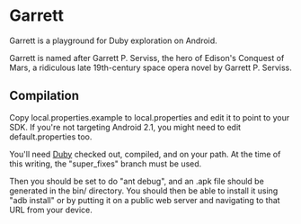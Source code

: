 # Garrett

Garrett is a playground for Duby exploration on Android.

Garrett is named after Garrett P. Serviss, the hero of Edison's
Conquest of Mars, a ridiculous late 19th-century space opera novel by
Garrett P. Serviss.

## Compilation

Copy local.properties.example to local.properties and edit it to point
to your SDK. If you're not targeting Android 2.1, you might need to
edit default.properties too.

You'll need [Duby](http://github.com/headius/duby) checked out,
compiled, and on your path. At the time of this writing, the
"super_fixes" branch must be used.

Then you should be set to do "ant debug", and an .apk file should be
generated in the bin/ directory. You should then be able to install it
using "adb install" or by putting it on a public web server and
navigating to that URL from your device.
